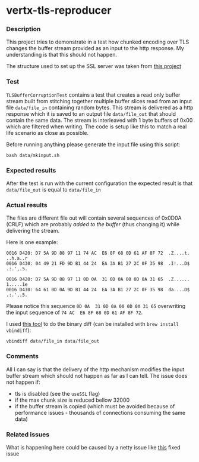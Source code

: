 # vertx-tls-reproducer

### Description

This project tries to demonstrate in a test how chunked encoding over TLS changes the buffer stream
provided as an input to the http response. My understanding is that this should not happen.

The structure used to set up the SSL server was taken from [this project](https://github.com/codingchili/vertx-brotli-reproducer)

### Test

`TLSBufferCorruptionTest` contains a test that creates a read only buffer stream built from stitching together
multiple buffer slices read from an input file `data/file_in` containing random bytes. This stream is delivered as a
http response which it is saved to an output file `data/file_out` that should contain the same data. The stream is
interleaved with 1 byte buffers of 0x00 which are filtered when writing. The code is setup like this to match a real
life scenario as close as possible.

Before running anything please generate the input file using this script:

```shell
bash data/mkinput.sh
```

### Expected results

After the test is run with the current configuration the expected result is that `data/file_out` is equal to `data/file_in`

### Actual results

The files are different file out will contain several sequences of 0x0D0A (CRLF) which are probably *added to the buffer*
(thus changing it) while delivering the stream.

Here is one example:

```
0016 D420: D7 5A 9D 88 97 11 74 AC  E6 8F 68 0D 61 AF 8F 72  .Z....t. ..h.a..r  
0016 D430: 04 49 21 FD 9D B1 44 24  EA 3A B1 27 2C 0F 35 98  .I!...D$ .:.',.5.
```

```
0016 D420: D7 5A 9D 88 97 11 0D 0A  31 0D 0A 00 0D 0A 31 65  .Z...... 1.....1e  
0016 D430: 64 61 0D 0A 9D B1 44 24  EA 3A B1 27 2C 0F 35 98  da....D$ .:.',.5.  
```

Please notice this sequence `0D 0A  31 0D 0A 00 0D 0A 31 65` overwriting the input sequence of `74 AC  E6 8F 68 0D 61 AF 8F 72`.

I used [this tool](https://www.cjmweb.net/vbindiff/) to do the binary diff (can be installed with `brew install vbindiff`):

```shell
vbindiff data/file_in data/file_out
```

### Comments

All I can say is that the delivery of the http mechanism modifies the input buffer stream which should not happen as
far as I can tell. The issue does not happen if:
 * tls is disabled (see the `useSSL` flag)
 * if the max chunk size is reduced bellow 32000
 * if the buffer stream is copied (which must be avoided because of performance issues - thousands of connections consuming the same data)

### Related issues

What is happening here could be caused by a netty issue like [this](https://github.com/netty/netty/issues/11792) fixed issue
